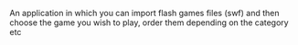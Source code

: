 An application in which you can import flash games files (swf) and then choose the game you wish to play, order them depending on the category etc